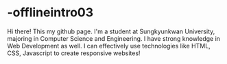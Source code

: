 # -offlineintro03
Hi there! This my github page.
I'm a student at Sungkyunkwan University, majoring in Computer Science and Engineering.
I have strong knowledge in Web Development as well.
I can effectively use technologies like HTML, CSS, Javascript to create responsive websites!
